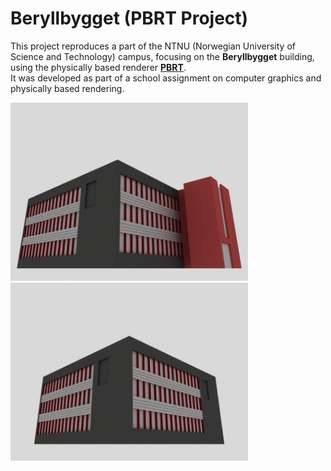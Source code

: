 # Beryllbygget (PBRT Project)

This project reproduces a part of the NTNU (Norwegian University of Science and Technology) campus, focusing on the **Beryllbygget** building, using the physically based renderer **[PBRT](https://pbrt.org/)**.  
It was developed as part of a school assignment on computer graphics and physically based rendering.

<p float="left">
  <img src="images/sample1.png" width="380" />
  <img src="images/sample2.png" width="380" />
</p>
